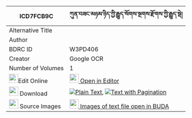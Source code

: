 |ICD7FCB9C|ཀུན་བཟང་མཉམ་ཉིད་ཀྱི་རྒྱུད་སོགས་སྔགས་རྫོགས་ཀྱི་རྒྱུད་སྡེ། 
| --- | --- 
|Alternative Title |
|Author | 
|BDRC ID | W3PD406
|Creator | Google OCR
|Number of Volumes| 1
|<img width="25" src="https://img.icons8.com/color/25/000000/edit-property.png">Edit Online| [<img width="25" src="https://avatars.githubusercontent.com/u/45091458?s=200&v=4"> Open in Editor](http://editor.openpecha.org/ICD7FCB9C)
|<img width="25" src="https://img.icons8.com/fluent/48/000000/download-2.png"/>  Download | [![](https://img.icons8.com/color/20/000000/txt.png)Plain Text](https://github.com/Openpecha/ICD7FCB9C/releases/download/v2/kunzang_nyamnyi_kyi_gyu_sok_ng_plain_ICD7FCB9C.zip), [![](https://img.icons8.com/color/20/000000/txt.png)Text with Pagination](https://github.com/Openpecha/ICD7FCB9C/releases/download/v2/kunzang_nyamnyi_kyi_gyu_sok_ng_pages_ICD7FCB9C.zip)
|<img width="25" src="https://img.icons8.com/plasticine/100/000000/pictures-folder.png"/>  Source Images | [<img width="25" src="https://library.bdrc.io/icons/BUDA-small.svg"> Images of text file open in BUDA](https://library.bdrc.io/show/bdr:W3PD406)
